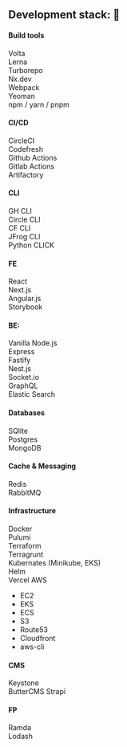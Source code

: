 ## Development stack: :metal:

#### Build tools
Volta  
Lerna  
Turborepo  
Nx.dev  
Webpack   
Yeoman  
npm / yarn / pnpm

#### CI/CD
CircleCI  
Codefresh  
Github Actions  
Gitlab Actions  
Artifactory  

#### CLI
GH CLI  
Circle CLI  
CF CLI  
JFrog CLI  
Python CLICK  

#### FE
React  
Next.js  
Angular.js  
Storybook  

#### BE:
Vanilla Node.js  
Express  
Fastify  
Nest.js  
Socket.io  
GraphQL  
Elastic Search 

#### Databases
SQlite  
Postgres  
MongoDB  

#### Cache & Messaging
Redis  
RabbitMQ  

#### Infrastructure
Docker  
Pulumi  
Terraform  
Terragrunt  
Kubernates (Minikube, EKS)  
Helm  
Vercel 
AWS  
  * EC2 
  * EKS  
  * ECS  
  * S3  
  * Route53  
  * Cloudfront  
  * aws-cli  

#### CMS
Keystone  
ButterCMS 
Strapi  

#### FP
Ramda  
Lodash  




